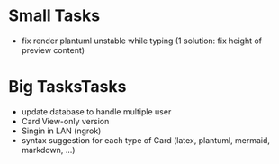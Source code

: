 # Small Tasks
- fix render plantuml unstable while typing (1 solution: fix height of preview content)

# Big TasksTasks
- update database to handle multiple user
- Card View-only version
- Singin in LAN (ngrok)
- syntax suggestion for each type of Card (latex, plantuml, mermaid, markdown, ...)